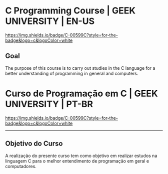 # C Programming Course | GEEK UNIVERSITY | EN-US
https://img.shields.io/badge/C-00599C?style=for-the-badge&logo=c&logoColor=white

## Goal
The purpose of this course is to carry out studies in the C language
for a better understanding of programming in general and computers.

# Curso de Programação em C | GEEK UNIVERSITY | PT-BR
https://img.shields.io/badge/C-00599C?style=for-the-badge&logo=c&logoColor=white

-------------------------------------------------------------------------------------

## Objetivo do Curso
A realização do presente curso tem como objetivo em realizar estudos na linguagem C
para o melhor entendimento de programação em geral e computadores.
